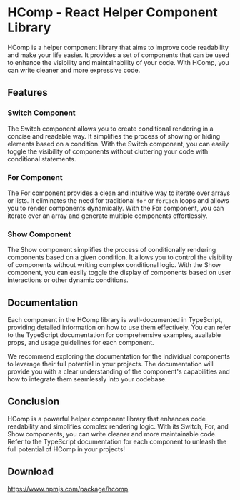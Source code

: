 # HComp - React Helper Component Library

HComp is a helper component library that aims to improve code readability and make your life easier. It provides a set of components that can be used to enhance the visibility and maintainability of your code. With HComp, you can write cleaner and more expressive code.

## Features

### Switch Component

The Switch component allows you to create conditional rendering in a concise and readable way. It simplifies the process of showing or hiding elements based on a condition. With the Switch component, you can easily toggle the visibility of components without cluttering your code with conditional statements.

### For Component

The For component provides a clean and intuitive way to iterate over arrays or lists. It eliminates the need for traditional `for` or `forEach` loops and allows you to render components dynamically. With the For component, you can iterate over an array and generate multiple components effortlessly.

### Show Component

The Show component simplifies the process of conditionally rendering components based on a given condition. It allows you to control the visibility of components without writing complex conditional logic. With the Show component, you can easily toggle the display of components based on user interactions or other dynamic conditions.

## Documentation

Each component in the HComp library is well-documented in TypeScript, providing detailed information on how to use them effectively. You can refer to the TypeScript documentation for comprehensive examples, available props, and usage guidelines for each component.

We recommend exploring the documentation for the individual components to leverage their full potential in your projects. The documentation will provide you with a clear understanding of the component's capabilities and how to integrate them seamlessly into your codebase.

## Conclusion

HComp is a powerful helper component library that enhances code readability and simplifies complex rendering logic. With its Switch, For, and Show components, you can write cleaner and more maintainable code. Refer to the TypeScript documentation for each component to unleash the full potential of HComp in your projects!

## Download

https://www.npmjs.com/package/hcomp
